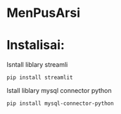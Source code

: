 # MenPusArsi

# Instalisai:
Isntall liblary streamli
```
pip install streamlit
```
Istall liblary mysql connector python
```
pip install mysql-connector-python
```



